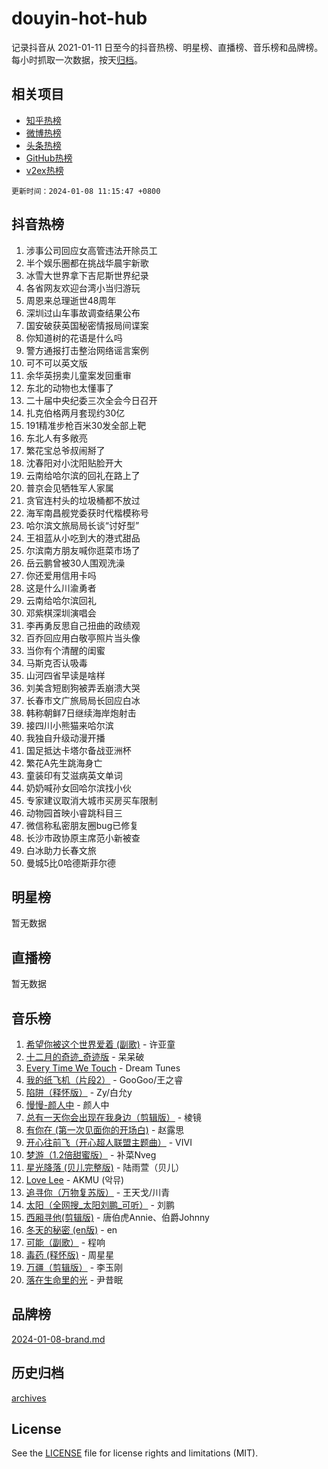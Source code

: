 # douyin-hot-hub

记录抖音从 2021-01-11 日至今的抖音热榜、明星榜、直播榜、音乐榜和品牌榜。每小时抓取一次数据，按天[归档](archives)。

## 相关项目

- [知乎热榜](https://github.com/lonnyzhang423/zhihu-hot-hub)
- [微博热榜](https://github.com/lonnyzhang423/weibo-hot-hub)
- [头条热榜](https://github.com/lonnyzhang423/toutiao-hot-hub)
- [GitHub热榜](https://github.com/lonnyzhang423/github-hot-hub)
- [v2ex热榜](https://github.com/lonnyzhang423/v2ex-hot-hub)


`更新时间：2024-01-08 11:15:47 +0800`

## 抖音热榜

1. 涉事公司回应女高管违法开除员工
1. 半个娱乐圈都在挑战华晨宇新歌
1. 冰雪大世界拿下吉尼斯世界纪录
1. 各省网友欢迎台湾小当归游玩
1. 周恩来总理逝世48周年
1. 深圳过山车事故调查结果公布
1. 国安破获英国秘密情报局间谍案
1. 你知道树的花语是什么吗
1. 警方通报打击整治网络谣言案例
1. 可不可以英文版
1. 余华英拐卖儿童案发回重审
1. 东北的动物也太懂事了
1. 二十届中央纪委三次全会今日召开
1. 扎克伯格两月套现约30亿
1. 191精准步枪百米30发全部上靶
1. 东北人有多敞亮
1. 繁花宝总爷叔闹掰了
1. 沈春阳对小沈阳贴脸开大
1. 云南给哈尔滨的回礼在路上了
1. 普京会见牺牲军人家属
1. 贪官连村头的垃圾桶都不放过
1. 海军南昌舰党委获时代楷模称号
1. 哈尔滨文旅局局长谈“讨好型”
1. 王祖蓝从小吃到大的港式甜品
1. 尔滨南方朋友喊你逛菜市场了
1. 岳云鹏曾被30人围观洗澡
1. 你还爱用信用卡吗
1. 这是什么川渝勇者
1. 云南给哈尔滨回礼
1. 邓紫棋深圳演唱会
1. 李再勇反思自己扭曲的政绩观
1. 百乔回应用白敬亭照片当头像
1. 当你有个清醒的闺蜜
1. 马斯克否认吸毒
1. 山河四省早读是啥样
1. 刘美含短剧狗被弄丢崩溃大哭
1. 长春市文广旅局局长回应白冰
1. 韩称朝鲜7日继续海岸炮射击
1. 接四川小熊猫来哈尔滨
1. 我独自升级动漫开播
1. 国足抵达卡塔尔备战亚洲杯
1. 繁花A先生跳海身亡
1. 童装印有艾滋病英文单词
1. 奶奶喊孙女回哈尔滨找小伙
1. 专家建议取消大城市买房买车限制
1. 动物园首映小睿跳科目三
1. 微信称私密朋友圈bug已修复
1. 长沙市政协原主席范小新被查
1. 白冰助力长春文旅
1. 曼城5比0哈德斯菲尔德

## 明星榜

暂无数据

## 直播榜

暂无数据

## 音乐榜

1. [希望你被这个世界爱着 (副歌)](https://sf6-cdn-tos.douyinstatic.com/obj/tos-cn-ve-2774/oUHCmWQfZlE3QQBKBeD8rCFLpJzPgCpImhsxMt) - 许亚童
1. [十二月的奇迹_奇迹版](https://sf86-cdn-tos.douyinstatic.com/obj/tos-cn-ve-2774/oMslvA9FBzGMGHnyUuoiiUjtIAXfMz6tzwByW8) - 呆呆破
1. [Every Time We Touch](https://sf3-cdn-tos.douyinstatic.com/obj/tos-cn-ve-2774/ogN6lUKQeBBfEVhIOMikG1CcJjugxk1tztZyhP) - Dream Tunes
1. [我的纸飞机（片段2）](https://sf86-cdn-tos.douyinstatic.com/obj/tos-cn-ve-2774/oM2ZrKcg2CD5AeRB2gkeXOFB1IxAGJdZPazYHf) - GooGoo/王之睿
1. [陷阱（释怀版）](https://sf86-cdn-tos.douyinstatic.com/obj/tos-cn-ve-2774/oE8C21LeZrzKLDFfQYgMzx4GAIHageG5IzayY7) - Zy/白允y
1. [慢慢-颜人中](https://sf6-cdn-tos.douyinstatic.com/obj/tos-cn-ve-2774/ocjHNfBXdBxQNC8ZGAeoLMFTUgtBg8bkExunDC) - 颜人中
1. [总有一天你会出现在我身边（剪辑版）](https://sf6-cdn-tos.douyinstatic.com/obj/tos-cn-ve-2774/oMLsHwhWW7CYoAhoWB9EXUQIzNBsfAJxpAoxCU) - 棱镜
1. [有你在 (第一次见面你的开场白)](https://sf86-cdn-tos.douyinstatic.com/obj/tos-cn-ve-2774/oAthrQ3ClJBfI57uBoFEgNDYtNCZ0TSYQQfxQ0) - 赵露思
1. [开心往前飞（开心超人联盟主题曲）](https://sf86-cdn-tos.douyinstatic.com/obj/tos-cn-ve-2774/9d8fb7c82cf1421fb93a9fe925275e0a) - VIVI
1. [梦游（1.2倍甜蜜版）](https://sf86-cdn-tos.douyinstatic.com/obj/tos-cn-ve-2774/o4gyAUm8hwufoEABmwVIiQtHsFuGzAEEWtNMzo) - 补菜Nveg
1. [星光降落 (贝儿完整版)](https://sf86-cdn-tos.douyinstatic.com/obj/tos-cn-ve-2774/okwB9hAwyAtsFFkFBzAX1hOOfQuIoMNs0W2Mwr) - 陆雨萱（贝儿）
1. [Love Lee](https://sf86-cdn-tos.douyinstatic.com/obj/tos-cn-ve-2774/o05GbkJGbCBTdDnMtB0fwOYgkeZp23vrWQDQBS) - AKMU (악뮤)
1. [追寻你（万物复苏版）](https://sf6-cdn-tos.douyinstatic.com/obj/tos-cn-ve-2774/oYeAZJsbjIDit9APmBg8u6uDUQnHmoCf3gbo74) - 王天戈/川青
1. [太阳（全网搜_太阳刘鹏_可听）](https://sf86-cdn-tos.douyinstatic.com/obj/tos-cn-ve-2774/ogWbyIQnlBFImVbeDocRdCIYtBHlbJXgfZMvgz) - 刘鹏
1. [西厢寻他(剪辑版)](https://sf3-cdn-tos.douyinstatic.com/obj/tos-cn-ve-2774/oUsAVfAQKlRNxEv5qxvIB8o5qmIWUcXbzJKJhw) - 唐伯虎Annie、伯爵Johnny
1. [冬天的秘密 (en版)](https://sf3-cdn-tos.douyinstatic.com/obj/tos-cn-ve-2774/okIuMHDdzyf3FjGK4Lphe1vfHcQaPIHAg0Z4CR) - en
1. [可能（副歌）](https://sf6-cdn-tos.douyinstatic.com/obj/tos-cn-ve-2774/cde1731888894259b333569393c2fb51) - 程响
1. [毒药 (释怀版)](https://sf6-cdn-tos.douyinstatic.com/obj/tos-cn-ve-2774/oYILMEAzspdZBIzy4frJNB8ZHPHWAhiwowd4Ad) - 周星星
1. [万疆（剪辑版）](https://sf86-cdn-tos.douyinstatic.com/obj/tos-cn-ve-2774/ooG7oVgFlDTelKCjCsTTobQvbdtj1BBQXnfZd8) - 李玉刚
1. [落在生命里的光](https://sf86-cdn-tos.douyinstatic.com/obj/tos-cn-ve-2774/d9ffa8c090124ea58bb10df9b510c01d) - 尹昔眠

## 品牌榜

[2024-01-08-brand.md](archives/2024-01-08-brand.md)

## 历史归档

[archives](archives)

## License

See the [LICENSE](LICENSE) file for license rights and limitations (MIT).
